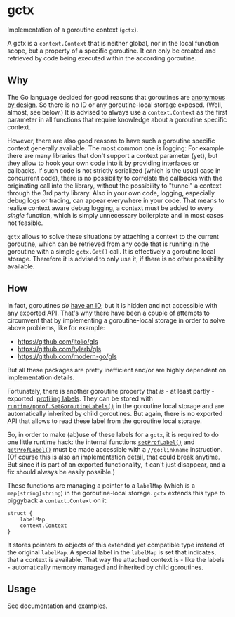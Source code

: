 # gctx

Implementation of a goroutine context (`gctx`).

A gctx is a `context.Context` that is neither global, nor in the local function
scope, but a property of a specific goroutine. It can only be created and
retrieved by code being executed within the according goroutine.

## Why
The Go language decided for good reasons that goroutines are [anonymous by
design](https://go.dev/doc/faq#no_goroutine_id). So there is no ID or any
goroutine-local storage exposed. (Well, almost, see below.) It is advised to
always use a `context.Context` as the first parameter in all functions that
require knowledge about a goroutine specific context.

However, there are also good reasons to have such a goroutine specific context
generally available. The most common one is logging: For example there are many
libraries that don't support a context parameter (yet), but they allow to hook
your own code into it by providing interfaces or callbacks. If such code is not
strictly serialized (which is the usual case in concurrent code), there is no
possibility to correlate the callbacks with the originating call into the
library, without the possibility to "tunnel" a context through the 3rd party
library. Also in your own code, logging, especially debug logs or tracing, can
appear everywhere in your code. That means to realize context aware debug
logging, a context must be added to *every* *single* function, which is simply
unnecessary boilerplate and in most cases not feasible.

`gctx` allows to solve these situations by attaching a context to the current
goroutine, which can be retrieved from any code that is running in the goroutine
with a simple `gctx.Get()` call. It is effectively a goroutine local storage.
Therefore it is advised to only use it, if there is no other possibility
available.

## How
In fact, goroutines *do* [have an
ID](https://github.com/golang/go/blob/851ecea4cc99ab276109493477b2c7e30c253ea8/src/runtime/runtime2.go#L438),
but it is hidden and not accessible with any exported API. That's why there have
been a couple of attempts to circumvent that by implementing a goroutine-local
storage in order to solve above problems, like for example:
 - https://github.com/jtolio/gls
 - https://github.com/tylerb/gls
 - https://github.com/modern-go/gls

But all these packages are pretty inefficient and/or are highly dependent on
implementation details.

Fortunately, there is another goroutine property that *is* - at least partly -
exported: [profiling labels](https://pkg.go.dev/runtime/pprof). They can be
stored with
[`runtime/pprof.SetGoroutineLabels()`](https://pkg.go.dev/runtime/pprof#SetGoroutineLabels)
in the goroutine local storage and are automatically inherited by child
goroutines. But again, there is no exported API that allows to read these label
from the goroutine local storage.

So, in order to make (ab)use of these labels for a
`gctx`, it is required to do one little runtime hack: the internal functions
[`setProfLabel()`](https://github.com/golang/go/blob/851ecea4cc99ab276109493477b2c7e30c253ea8/src/runtime/proflabel.go#L12)
and
[`getProfLabel()`](https://github.com/golang/go/blob/851ecea4cc99ab276109493477b2c7e30c253ea8/src/runtime/proflabel.go#L38)
must be made accessible with a `//go:linkname` instruction. (Of course this is
also an implementation detail, that could break anytime. But since it is part of
an exported functionality, it can't just disappear, and a fix should always be
easily possible.)

These functions are managing a pointer to a `labelMap` (which is a
`map[string]string`) in the goroutine-local storage. `gctx` extends this type to
piggyback a `context.Context` on it:

```golang
struct {
	labelMap
	context.Context
}
```

It stores pointers to objects of this extended yet compatible type instead of
the original `labelMap`. A special label in the `labelMap` is set that
indicates, that a context is available. That way the attached context is - like
the labels - automatically memory managed and inherited by child goroutines. 

## Usage

See documentation and examples.
